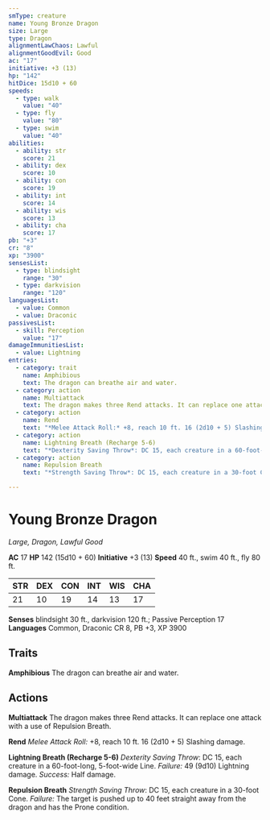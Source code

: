 ```yaml
---
smType: creature
name: Young Bronze Dragon
size: Large
type: Dragon
alignmentLawChaos: Lawful
alignmentGoodEvil: Good
ac: "17"
initiative: +3 (13)
hp: "142"
hitDice: 15d10 + 60
speeds:
  - type: walk
    value: "40"
  - type: fly
    value: "80"
  - type: swim
    value: "40"
abilities:
  - ability: str
    score: 21
  - ability: dex
    score: 10
  - ability: con
    score: 19
  - ability: int
    score: 14
  - ability: wis
    score: 13
  - ability: cha
    score: 17
pb: "+3"
cr: "8"
xp: "3900"
sensesList:
  - type: blindsight
    range: "30"
  - type: darkvision
    range: "120"
languagesList:
  - value: Common
  - value: Draconic
passivesList:
  - skill: Perception
    value: "17"
damageImmunitiesList:
  - value: Lightning
entries:
  - category: trait
    name: Amphibious
    text: The dragon can breathe air and water.
  - category: action
    name: Multiattack
    text: The dragon makes three Rend attacks. It can replace one attack with a use of Repulsion Breath.
  - category: action
    name: Rend
    text: "*Melee Attack Roll:* +8, reach 10 ft. 16 (2d10 + 5) Slashing damage."
  - category: action
    name: Lightning Breath (Recharge 5-6)
    text: "*Dexterity Saving Throw*: DC 15, each creature in a 60-foot-long, 5-foot-wide Line. *Failure:*  49 (9d10) Lightning damage. *Success:*  Half damage."
  - category: action
    name: Repulsion Breath
    text: "*Strength Saving Throw*: DC 15, each creature in a 30-foot Cone. *Failure:*  The target is pushed up to 40 feet straight away from the dragon and has the Prone condition."

---
```


# Young Bronze Dragon
*Large, Dragon, Lawful Good*

**AC** 17
**HP** 142 (15d10 + 60)
**Initiative** +3 (13)
**Speed** 40 ft., swim 40 ft., fly 80 ft.

| STR | DEX | CON | INT | WIS | CHA |
| --- | --- | --- | --- | --- | --- |
| 21 | 10 | 19 | 14 | 13 | 17 |

**Senses** blindsight 30 ft., darkvision 120 ft.; Passive Perception 17
**Languages** Common, Draconic
CR 8, PB +3, XP 3900

## Traits

**Amphibious**
The dragon can breathe air and water.

## Actions

**Multiattack**
The dragon makes three Rend attacks. It can replace one attack with a use of Repulsion Breath.

**Rend**
*Melee Attack Roll:* +8, reach 10 ft. 16 (2d10 + 5) Slashing damage.

**Lightning Breath (Recharge 5-6)**
*Dexterity Saving Throw*: DC 15, each creature in a 60-foot-long, 5-foot-wide Line. *Failure:*  49 (9d10) Lightning damage. *Success:*  Half damage.

**Repulsion Breath**
*Strength Saving Throw*: DC 15, each creature in a 30-foot Cone. *Failure:*  The target is pushed up to 40 feet straight away from the dragon and has the Prone condition.
